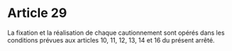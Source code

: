 # Article 29

La fixation et la réalisation de chaque cautionnement sont opérés dans les conditions prévues aux articles 10, 11, 12, 13, 14 et 16 du présent arrêté.
